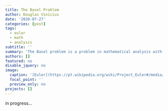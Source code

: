 ```yaml
---
title: The Basel Problem
author: Douglas Vinícius
date: '2020-07-27'
categories: [post]
tags:
  - euler
  - math
  - analysis
subtitle: ''
summary: 'The Basel problem is a problem in mathematical analysis with relevance to number theory, first posed by Pietro Mengoli in 1650 and solved by Leonhard Euler in 1734.'
authors: []
featured: no
disable_jquery: no
image:
  caption: '[Euler](https://pt.wikipedia.org/wiki/Project_Euler#/media/Ficheiro:Leonhard_Euler.jpg)'
  focal_point: ''
  preview_only: no
projects: []
---
```




in progress...